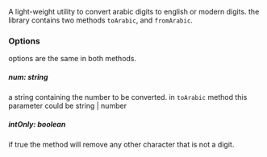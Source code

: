 A light-weight utility to convert arabic digits to english or modern digits.
the library contains two methods `toArabic`, and `fromArabic`.

### Options
options are the same in both methods.
##### num: string
a string containing the number to be converted. in `toArabic` method this parameter could be string | number
##### intOnly: boolean
if true the method will remove any other character that is not a digit.
